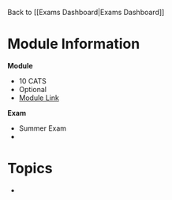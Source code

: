 Back to [[Exams Dashboard|Exams Dashboard]]
# Module Information
**Module**
- 10 CATS
- Optional
- [Module Link](https://moodle.warwick.ac.uk/course/view.php?id=60774)

**Exam**
- Summer Exam
- 
# Topics 

- 
